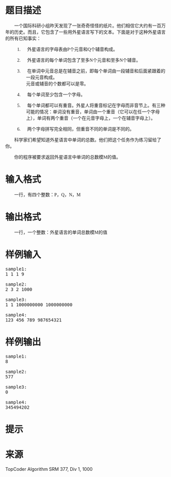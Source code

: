 

# 题目描述


<p class="MsoNormal" style="text-indent:28.0pt;">
<span style="font-size:14.0pt;font-family:宋体;"> </span> 
</p>
<p class="MsoNormal" style="text-indent:21.0pt;">
<span style="font-family:宋体;">一个国际科研小组昨天发现了一张奇奇怪怪的纸片。他们相信它大约有一百万年的历史。而且，它包含了一些用外星语言写下的文本。下面是对于这种外星语言的所有已知事实：</span><span style="font-family:&#34;"></span> 
</p>
<p class="MsoListParagraph" style="margin-left:49.0pt;text-indent:-21.0pt;">
<span style="font-family:&#34;">1.<span style="font-size:7pt;font-family:&#39;Times New Roman&#39;;">         </span></span><span style="font-family:宋体;">外星语言的字母表由</span><span style="font-family:&#34;">P</span><span style="font-family:宋体;">个元音和</span><span style="font-family:&#34;">Q</span><span style="font-family:宋体;">个辅音构成。</span><span style="font-family:&#34;"></span> 
</p>
<p class="MsoListParagraph" style="margin-left:49.0pt;text-indent:-21.0pt;">
<span style="font-family:&#34;">2.<span style="font-size:7pt;font-family:&#39;Times New Roman&#39;;">         </span></span><span style="font-family:宋体;">外星语言的每个单词包含了至多</span><span style="font-family:&#34;">N</span><span style="font-family:宋体;">个元音和至多</span><span style="font-family:&#34;">N</span><span style="font-family:宋体;">个辅音。</span><span style="font-family:&#34;"></span> 
</p>
<p class="MsoListParagraph" style="margin-left:49.0pt;text-indent:-21.0pt;">
<span style="font-family:&#34;">3.<span style="font-size:7pt;font-family:&#39;Times New Roman&#39;;">         </span></span><span style="font-family:宋体;">在单词中元音总是在辅音之前，即每个单词由一段辅音和后面紧跟着的一段元音构成。</span><span style="font-family:&#34;"><br/>
</span><span style="font-family:宋体;">元音或辅音的个数都可以是零。</span><span style="font-family:&#34;"></span> 
</p>
<p class="MsoListParagraph" style="margin-left:49.0pt;text-indent:-21.0pt;">
<span style="font-family:&#34;">4.<span style="font-size:7pt;font-family:&#39;Times New Roman&#39;;">         </span></span><span style="font-family:宋体;">每个单词至少包含一个字母。</span><span style="font-family:&#34;"></span> 
</p>
<p class="MsoListParagraph" style="margin-left:49.0pt;text-indent:-21.0pt;">
<span style="font-family:&#34;">5.<span style="font-size:7pt;font-family:&#39;Times New Roman&#39;;">         </span></span><span style="font-family:宋体;">每个单词都可以有重音。外星人将重音标记在字母而非音节上。有三种可能的情况：单词没有重音，单词由一个重音（它可以在任一个字母上），单词有两个重音（一个在元音字母上，一个在辅音字母上）。</span><span style="font-family:&#34;"></span> 
</p>
<p class="MsoListParagraph" style="margin-left:49.0pt;text-indent:-21.0pt;">
<span style="font-family:&#34;">6.<span style="font-size:7pt;font-family:&#39;Times New Roman&#39;;">         </span></span><span style="font-family:宋体;">两个字母拼写完全相同，但重音不同的单词是不同的。</span><span style="font-family:&#34;"></span> 
</p>
<p class="MsoNormal">
<span style="font-family:&#34;"></span> 
</p>
<p class="MsoNormal" align="left" style="text-indent:21pt;">
<span style="font-family:宋体;">科学家们希望知道外星语言中单词的总数。他们把这个任务作为练习留给了你。</span><span style="font-family:&#34;"></span> 
</p>
<p class="MsoNormal" align="left" style="text-indent:21pt;">
<span style="font-family:宋体;">你的程序被要求返回外星语言中单词的总数模</span><span style="font-family:&#34;">M</span><span style="font-family:宋体;">的值。</span> 
</p>

# 输入格式


<p class="MsoNormal" align="left" style="text-indent:21pt;">
<span style="font-family:宋体;">一行，有四个整数：</span><span style="font-family:&#34;">P</span><span style="font-family:宋体;">，</span><span style="font-family:&#34;">Q</span><span style="font-family:宋体;">，</span><span style="font-family:&#34;">N</span><span style="font-family:宋体;">，</span><span style="font-family:&#34;">M</span> 
</p>

# 输出格式


<p class="MsoNormal" align="left" style="text-indent:21pt;">
<span style="font-family:宋体;">一行，一个整数：外星语言的单词总数模</span><span style="font-family:&#34;">M</span><span style="font-family:宋体;">的值</span> 
</p>

# 样例输入


<pre>sample1:
1 1 1 9

sample2:
2 3 2 1000

sample3:
1 1 1000000000 1000000000

sample4:
123 456 789 987654321</pre>

# 样例输出


<pre>sample1:
8

sample2:
577

sample3:
0

sample4:
345494202</pre>

# 提示



# 来源


<p>
TopCoder Algorithm SRM 377, Div 1, 1000
</p>
